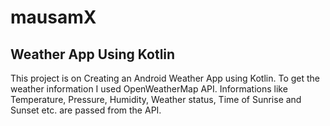 # mausamX
Weather App Using Kotlin
----

This project is on Creating an Android Weather App using Kotlin. To get the weather information I used OpenWeatherMap API. Informations like Temperature, Pressure, Humidity, Weather status, Time of Sunrise and Sunset etc. are passed from the API.
